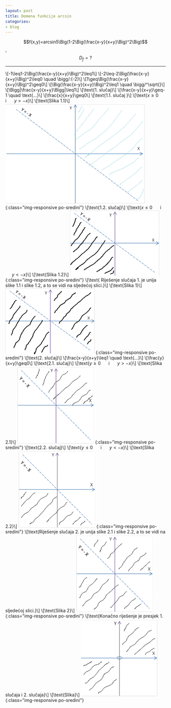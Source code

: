 ```yaml
---
layout: post
title: Domena funkcije arcsin
categories:
- blog
---
```


$$f(x,y)=arcsin5\Big(1-2\Big(\frac{x-y}{x+y}\Big)^2\Big)$$, $$D_f=?$$ 

---

\\[-1\leq1-2\Big(\frac{x-y}{x+y}\Big)^2\leq1\\]
\\[-2\leq-2\Big(\frac{x-y}{x+y}\Big)^2\leq0 \quad \bigg/:(-2)\\]
\\[1\geq\Big(\frac{x-y}{x+y}\Big)^2\geq0\\]
\\[\Big(\frac{x-y}{x+y}\Big)^2\leq1 \quad \bigg/^\sqrt{}\\]
\\[\Bigg|\frac{x-y}{x+y}\Bigg|\leq1\\]
\\[\text{1. slučaj}\\]
\\[\frac{x-y}{x+y}\geq-1 \quad \text{...}\\] 
\\[\frac{x}{x+y}\geq0\\]
\\[\text{1.1. slučaj }\\]
\\[\text{$x\geq0$ $\quad$  i $\quad$    $y>-x$}\\]
\\[\text{Slika 1.1}\\]
![Slika-1.1](/assets/img/slika11.gif){:class="img-responsive po-sredini"}
\\[\text{1.2. slučaj}\\]
\\[\text{$x\leq0$ $\quad$  i $\quad$    $y \lt -x$}\\]
\\[\text{Slika 1.2}\\]
![Slika-1.2](/assets/img/slika12.gif){:class="img-responsive po-sredini"}
\\[\text{ Riješenje slučaja 1. je unija slike 1.1 i slike 1.2, a to se vidi na sljedećoj slici.}\\]
\\[\text{Slika 1}\\]
![Slika-1](/assets/img/slika1.gif){:class="img-responsive po-sredini"}
\\[\text{2. slučaj}\\]
\\[\frac{x-y}{x+y}\leq1  \quad \text{...}\\]
\\[\frac{y}{x+y}\geq0\\]
\\[\text{2.1. slučaj}\\]
\\[\text{$y\geq0$ $\quad$  i $\quad$    $y \gt -x$}\\]
\\[\text{Slika 2.1}\\]
![Slika-2.1](/assets/img/slika21.gif){:class="img-responsive po-sredini"}
\\[\text{2.2. slučaj}\\]
\\[\text{$y\leq0$ $\quad$  i $\quad$    $y \lt -x$}\\]
\\[\text{Slika 2.2}\\]
![Slika-2.2](/assets/img/slika22.gif){:class="img-responsive po-sredini"}
\\[\text{Riješenje slučaja 2. je unija slike 2.1 i slike 2.2, a to se vidi na sljedećoj slici.}\\]
\\[\text{Slika 2}\\]
![Slika-2](/assets/img/slika2.gif){:class="img-responsive po-sredini"}
\\[\text{Konačno riješenje je presjek 1. slučaja i 2. slučaja}\\]
\\[\text{Slika}\\]
![Slika](/assets/img/slika.gif){:class="img-responsive po-sredini"}